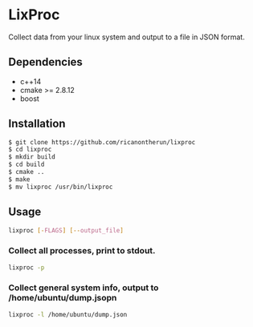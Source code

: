 # LixProc

Collect data from your linux system and output to a file in JSON format.

## Dependencies
* c++14
* cmake >= 2.8.12
* boost

## Installation
```sh
$ git clone https://github.com/ricanontherun/lixproc
$ cd lixproc
$ mkdir build
$ cd build
$ cmake ..
$ make
$ mv lixproc /usr/bin/lixproc
```

## Usage
```sh
lixproc [-FLAGS] [--output_file]
```
### Collect all processes, print to stdout.
```sh
lixproc -p
```

### Collect general system info, output to /home/ubuntu/dump.jsopn
```sh
lixproc -l /home/ubuntu/dump.json
```
